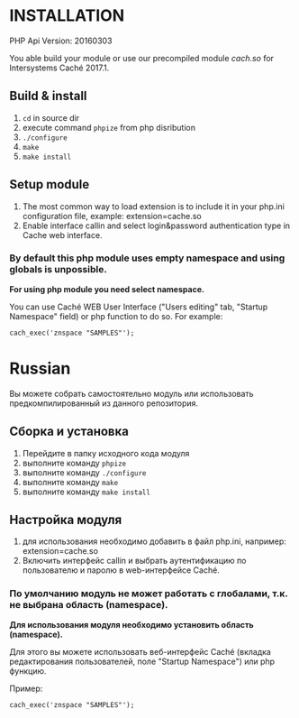 # INSTALLATION

PHP Api Version:         20160303

You able build your module or use our precompiled module *cach.so* for Intersystems Caché 2017.1.

## Build & install
1. `cd` in source dir
2. execute command `phpize` from php disribution
3. `./configure`
4. `make`
4. `make install`

## Setup module

1. The most common way to load extension is to include it in your php.ini configuration file, example: extension=cache.so
2. Enable interface callin and select login&password authentication type in Cache web interface.

### By default this php module uses empty namespace and using globals is unpossible.
**For using php module you need select namespace.**

You can use Caché WEB User Interface ("Users editing" tab, "Startup Namespace" field)
or php function to do so.
For example:

`cach_exec('znspace "SAMPLES"');`

# Russian

Вы можете собрать самостоятельно модуль или использовать предкомпилированный из данного репозитория.

## Сборка и установка
1. Перейдите в папку исходного кода модуля
2. выполните команду `phpize`
3. выполните команду `./configure`
3. выполните команду `make`
4. выполните команду `make install`

## Настройка модуля

1. для использования необходимо добавить в файл php.ini, например: extension=cache.so
2. Включить интерфейс callin и выбрать аутентификацию по пользователю и паролю в web-интерфейсе Caché.

### По умолчанию модуль не может работать с глобалами, т.к. не выбрана область (namespace).
**Для использования модуля необходимо установить область (namespace).**

Для этого вы можете использовать веб-интерфейс Caché (вкладка редактирования пользователей, поле "Startup Namespace")
или php функцию.

Пример:

`cach_exec('znspace "SAMPLES"');`
